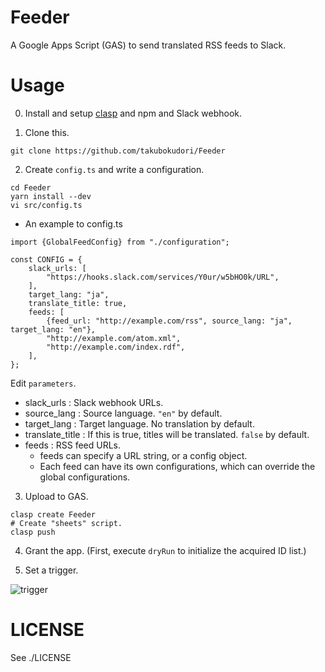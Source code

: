 # Feeder

A Google Apps Script (GAS) to send translated RSS feeds to Slack.

# Usage

0. Install and setup [clasp](https://github.com/google/clasp) and npm and Slack webhook.

1. Clone this.

```
git clone https://github.com/takubokudori/Feeder
```

2. Create `config.ts` and write a configuration.

```
cd Feeder
yarn install --dev
vi src/config.ts
```

* An example to config.ts

```
import {GlobalFeedConfig} from "./configuration";

const CONFIG = {
    slack_urls: [
        "https://hooks.slack.com/services/Y0ur/w5bHO0k/URL",
    ],
    target_lang: "ja",
    translate_title: true,
    feeds: [
        {feed_url: "http://example.com/rss", source_lang: "ja", target_lang: "en"},
        "http://example.com/atom.xml",
        "http://example.com/index.rdf",
    ],
};
```

Edit `parameters`.

- slack_urls : Slack webhook URLs.
- source_lang : Source language. `"en"` by default.
- target_lang : Target language. No translation by default.
- translate_title : If this is true, titles will be translated. `false` by default.
- feeds : RSS feed URLs.
    - feeds can specify a URL string, or a config object.
    - Each feed can have its own configurations, which can override the global configurations.

3. Upload to GAS.

```
clasp create Feeder
# Create "sheets" script.
clasp push
```

4. Grant the app. (First, execute `dryRun` to initialize the acquired ID list.)

5. Set a trigger.

![trigger](https://user-images.githubusercontent.com/16149911/113476401-4951fa00-94b6-11eb-8548-126c409b0425.PNG)

# LICENSE

See ./LICENSE
